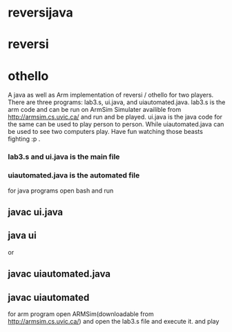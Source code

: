 # reversijava
# reversi
# othello
A java as well as Arm implementation of reversi / othello for two players. There are three programs: lab3.s, ui.java, and uiautomated.java. lab3.s is the arm code and can be run on ArmSim Simulater availible from http://armsim.cs.uvic.ca/ and run and be played. ui.java is the java code for the same can be used to play person to person. While uiautomated.java can be used to see two computers play. Have fun watching those beasts fighting :p .

### lab3.s and ui.java is the main file
### uiautomated.java is the automated file
for java programs open bash and run
## javac ui.java
## java ui
or 
## javac uiautomated.java 
## javac uiautomated
for arm program open ARMSim(downloadable from http://armsim.cs.uvic.ca/) and open the lab3.s file and execute it.
and play
